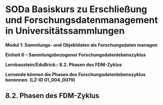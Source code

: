 <!--

author: Canan Hastik 
author: 
email:    
version:  v1
language: DE
lizenz: cc by
modultitel: Modul 1, Teil 1: Sammlungs- und Objektdaten als Forschungsdaten managen
eineit: 5
einheitstitel: Open Science in wissenschaftlichen Universitätssammlungen
lernziele:

icon:     https://raw.githubusercontent.com/chastik/Beratung_Dateityp_Bild/refs/heads/main/SODa-Logo_full.svg
link:     https://raw.githubusercontent.com/chastik/Beratung/refs/heads/main/soda.css

comment:  WissKi SODA OERs

-->

# SODa Basiskurs zu Erschließung und Forschungsdatenmanagement in Universitätssammlungen

**Modul 1: Sammlungs- und Objektdaten als Forschungsdaten managen**

**Einheit 6 – Sammlungsbezogener Forschungsdatenlebenszyklus**

**Lernbaustein/EduBrick:: 8.2. Phasen des FDM-Zyklus**

**Lernende können die Phasen des Forschungsdatenlebenszyklus benennen. (LZ-ID 01_004_0079)**


## 8.2. Phasen des FDM-Zyklus